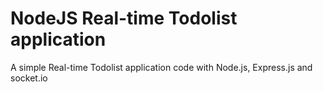 # NodeJS Real-time Todolist application
 
A simple Real-time Todolist application code with Node.js, Express.js and socket.io
